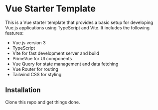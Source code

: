 # Vue Starter Template

This is a Vue starter template that provides a basic setup for developing Vue.js applications using TypeScript and Vite. It includes the following features:

- Vue.js version 3
- TypeScript
- Vite for fast development server and build
- PrimeVue for UI components
- Vue Query for state management and data fetching
- Vue Router for routing
- Tailwind CSS for styling

## Installation

Clone this repo and get things done.
